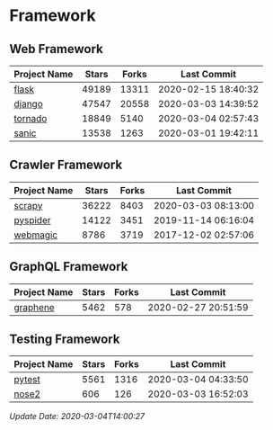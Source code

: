 # Framework

## Web Framework

| Project Name | Stars | Forks | Last Commit |
| ------------ | ----- | ----- | ----------- |
| [flask](https://github.com/pallets/flask) | 49189 | 13311 | 2020-02-15 18:40:32 |
| [django](https://github.com/django/django) | 47547 | 20558 | 2020-03-03 14:39:52 |
| [tornado](https://github.com/tornadoweb/tornado) | 18849 | 5140 | 2020-03-04 02:57:43 |
| [sanic](https://github.com/huge-success/sanic) | 13538 | 1263 | 2020-03-01 19:42:11 |

## Crawler Framework

| Project Name | Stars | Forks | Last Commit |
| ------------ | ----- | ----- | ----------- |
| [scrapy](https://github.com/scrapy/scrapy) | 36222 | 8403 | 2020-03-03 08:13:00 |
| [pyspider](https://github.com/binux/pyspider) | 14122 | 3451 | 2019-11-14 06:16:04 |
| [webmagic](https://github.com/code4craft/webmagic) | 8786 | 3719 | 2017-12-02 02:57:06 |

## GraphQL Framework

| Project Name | Stars | Forks | Last Commit |
| ------------ | ----- | ----- | ----------- |
| [graphene](https://github.com/graphql-python/graphene) | 5462 | 578 | 2020-02-27 20:51:59 |

## Testing Framework

| Project Name | Stars | Forks | Last Commit |
| ------------ | ----- | ----- | ----------- |
| [pytest](https://github.com/pytest-dev/pytest) | 5561 | 1316 | 2020-03-04 04:33:50 |
| [nose2](https://github.com/nose-devs/nose2) | 606 | 126 | 2020-03-03 16:52:03 |

*Update Date: 2020-03-04T14:00:27*